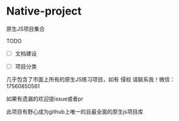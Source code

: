 # Native-project
原生JS项目集合

TODO
-[ ] 文档建设

-[ ] 项目分类



几乎包含了市面上所有的原生JS练习项目，如有 侵权 请联系我！微信：17560850561

如果有遗漏的欢迎提issue或者pr

此项目有野心成为github上唯一的且最全面的原生js项目库
